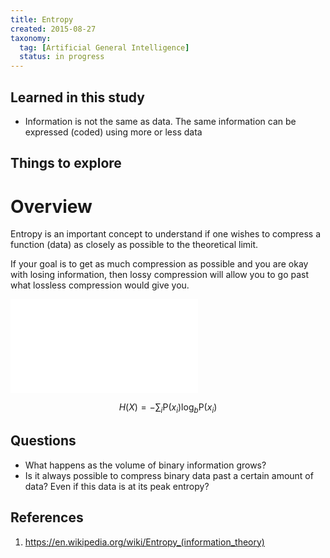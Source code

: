 ```yaml
---
title: Entropy
created: 2015-08-27
taxonomy:
  tag: [Artificial General Intelligence]
  status: in progress
---
```


## Learned in this study
* Information is not the same as data. The same information can be expressed (coded) using more or less data

## Things to explore

# Overview
Entropy is an important concept to understand if one wishes to compress a function (data) as closely as possible to the theoretical limit.

If your goal is to get as much compression as possible and you are okay with losing information, then lossy compression will allow you to go past what lossless compression would give you.

![](images/Binary_entropy_plot.svg/article.md)

$$
Η(X) = -\sum_{i} {\mathrm{P}(x_i) \log_b \mathrm{P}(x_i)}
$$


## Questions
* What happens as the volume of binary information grows?
* Is it always possible to compress binary data past a certain amount of data? Even if this data is at its peak entropy?

## References

1. https://en.wikipedia.org/wiki/Entropy_(information_theory)
